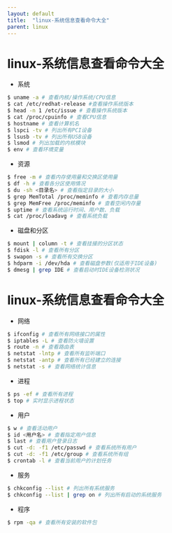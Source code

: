 ```yaml
---
layout: default
title:  "linux-系统信息查看命令大全"
parent: linux
---
```


# linux-系统信息查看命令大全

- 系统
```bash
$ uname -a # 查看内核/操作系统/CPU信息
$ cat /etc/redhat-release #查看操作系统版本
$ head -n 1 /etc/issue # 查看操作系统版本
$ cat /proc/cpuinfo # 查看CPU信息
$ hostname # 查看计算机名
$ lspci -tv # 列出所有PCI设备
$ lsusb -tv # 列出所有USB设备
$ lsmod # 列出加载的内核模块
$ env # 查看环境变量
```

- 资源
```bash
$ free -m # 查看内存使用量和交换区使用量
$ df -h # 查看各分区使用情况
$ du -sh <目录名> # 查看指定目录的大小
$ grep MemTotal /proc/meminfo # 查看内存总量
$ grep MemFree /proc/meminfo # 查看空闲内存量
$ uptime # 查看系统运行时间、用户数、负载
$ cat /proc/loadavg # 查看系统负载
```

- 磁盘和分区
```bash
$ mount | column -t # 查看挂接的分区状态
$ fdisk -l # 查看所有分区
$ swapon -s # 查看所有交换分区
$ hdparm -i /dev/hda # 查看磁盘参数(仅适用于IDE设备)
$ dmesg | grep IDE # 查看启动时IDE设备检测状况
```

# linux-系统信息查看命令大全
- 网络
```bash
$ ifconfig # 查看所有网络接口的属性
$ iptables -L # 查看防火墙设置
$ route -n # 查看路由表
$ netstat -lntp # 查看所有监听端口
$ netstat -antp # 查看所有已经建立的连接
$ netstat -s # 查看网络统计信息
```

- 进程
```bash
$ ps -ef # 查看所有进程
$ top # 实时显示进程状态
```

- 用户
```bash
$ w # 查看活动用户
$ id <用户名> # 查看指定用户信息
$ last # 查看用户登录日志
$ cut -d: -f1 /etc/passwd # 查看系统所有用户
$ cut -d: -f1 /etc/group # 查看系统所有组
$ crontab -l # 查看当前用户的计划任务
```

- 服务
```bash
$ chkconfig --list # 列出所有系统服务
$ chkconfig --list | grep on # 列出所有启动的系统服务
```

- 程序
```bash
$ rpm -qa # 查看所有安装的软件包
```